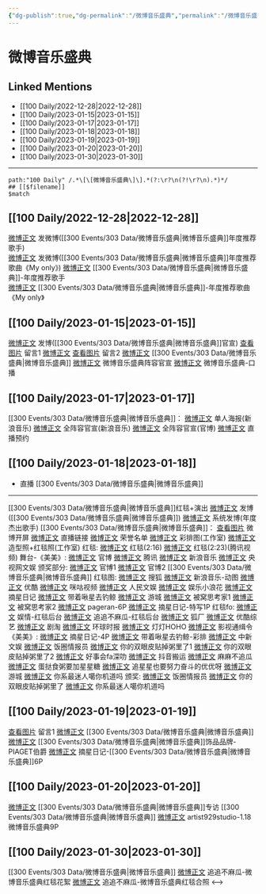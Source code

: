 ```yaml
---
{"dg-publish":true,"dg-permalink":"/微博音乐盛典","permalink":"/微博音乐盛典/","created":"2022-12-30T17:27:40.000+08:00","updated":"2023-04-10T16:47:19.000+08:00"}
---
```


# 微博音乐盛典

## Linked Mentions
- [[100 Daily/2022-12-28\|2022-12-28]]
- [[100 Daily/2023-01-15\|2023-01-15]]
- [[100 Daily/2023-01-17\|2023-01-17]]
- [[100 Daily/2023-01-18\|2023-01-18]]
- [[100 Daily/2023-01-19\|2023-01-19]]
- [[100 Daily/2023-01-20\|2023-01-20]]
- [[100 Daily/2023-01-30\|2023-01-30]]


---

```expander
path:"100 Daily" /.*\[\[微博音乐盛典\]\].*(?:\r?\n(?!\r?\n).*)*/
## [[$filename]]
$match
```
## [[100 Daily/2022-12-28\|2022-12-28]]
[微博正文](https://m.weibo.cn/1736988591/4851606996131052) 发微博([[300 Events/303 Data/微博音乐盛典\|微博音乐盛典]]年度推荐歌手)  
[微博正文](https://m.weibo.cn/1736988591/4851712667422932) 发微博([[300 Events/303 Data/微博音乐盛典\|微博音乐盛典]]年度推荐歌曲《My only》)
[微博正文](https://m.weibo.cn/2183483187/4851606217033486) [[300 Events/303 Data/微博音乐盛典\|微博音乐盛典]]-年度推荐歌手  
[微博正文](https://m.weibo.cn/2183483187/4851711908776919) [[300 Events/303 Data/微博音乐盛典\|微博音乐盛典]]-年度推荐歌曲《My only》
## [[100 Daily/2023-01-15\|2023-01-15]]
[微博正文](https://m.weibo.cn/1736988591/4858159253946437) 发博([[300 Events/303 Data/微博音乐盛典\|微博音乐盛典]]官宣)
[查看图片](https://wx2.sinaimg.cn/large/0088n2Pggy1ha4qa44kajj30u00wm7a2.jpg) 留言1 [微博正文](https://m.weibo.cn/2803301701/4857739774528919)
[查看图片](https://wx1.sinaimg.cn/large/0088n2Pggy1ha4qadvjiij30u014bjx5.jpg) 留言2 [微博正文](https://m.weibo.cn/1736988591/4857739652368085)
[[300 Events/303 Data/微博音乐盛典\|微博音乐盛典]]
[微博正文](https://m.weibo.cn/2183483187/4858124986747235) 微博音乐盛典阵容官宣
[微博正文](https://m.weibo.cn/2183483187/4858176501450175) 微博音乐盛典-口播
## [[100 Daily/2023-01-17\|2023-01-17]]
[[300 Events/303 Data/微博音乐盛典\|微博音乐盛典]]：
[微博正文](https://m.weibo.cn/1266269835/4858905447109471) 单人海报(新浪音乐)
[微博正文](https://m.weibo.cn/1266269835/4858858759784301) 全阵容官宣(新浪音乐)
[微博正文](https://m.weibo.cn/2183483187/4858857627327295) 全阵容官宣(官博)
[微博正文](https://m.weibo.cn/2183483187/4858853457399332) 直播预约
## [[100 Daily/2023-01-18\|2023-01-18]]
  - 直播 [[300 Events/303 Data/微博音乐盛典\|微博音乐盛典]]
---
[[300 Events/303 Data/微博音乐盛典\|微博音乐盛典]]红毯+演出
[微博正文](https://m.weibo.cn/1736988591/4859379981494211) 发博([[300 Events/303 Data/微博音乐盛典\|微博音乐盛典]])
[微博正文](https://m.weibo.cn/1736988591/4859382037223658) 系统发博(年度杰出歌手)
[[300 Events/303 Data/微博音乐盛典\|微博音乐盛典]]：
[查看图片](https://wx4.sinaimg.cn/large/0088n2Pggy1ha87du8a4dj30u01sytld.jpg) 微博开屏
[微博正文](https://m.weibo.cn/2183483187/4859288217976880) 直播链接
[微博正文](https://m.weibo.cn/2183483187/4859384818040930) 荣誉名单
[微博正文](https://m.weibo.cn/7478855230/4859321219550510) 彩排图(工作室)
[微博正文](https://m.weibo.cn/7478855230/4859402282862875) 造型照+红毯照(工作室)
红毯:
[微博正文](https://m.weibo.cn/2183483187/4859320615830188) 红毯(2:16)
[微博正文](https://m.weibo.cn/2591595652/4859322003359712) 红毯(2:23)(腾讯视频)
舞台-《美美》:
[微博正文](https://m.weibo.cn/2183483187/4859360423192165) 官博
[微博正文](https://m.weibo.cn/3758512144/4859361740463103) 腾讯
[微博正文](https://m.weibo.cn/1266269835/4859361543330310) 新浪音乐
[微博正文](https://m.weibo.cn/7735105675/4859363153942750) 央视网文娱
颁奖部分:
[微博正文](https://m.weibo.cn/2183483187/4859371375563157) 官博1
[微博正文](https://m.weibo.cn/2183483187/4859371216176178) 官博2
[[300 Events/303 Data/微博音乐盛典\|微博音乐盛典]]
红毯图:
[微博正文](https://m.weibo.cn/1843633441/4859324642362462) 搜狐
[微博正文](https://m.weibo.cn/1266269835/4859324486388105) 新浪音乐-动图
[微博正文](https://m.weibo.cn/1642904381/4859331021904992) 优酷
[微博正文](https://m.weibo.cn/1809436135/4859334611699854) 咪咕视频
[微博正文](https://m.weibo.cn/7362512027/4859354832438486) 人民文娱
[微博正文](https://m.weibo.cn/5611783716/4859324809347651) 娱乐小浪花
[微博正文](https://m.weibo.cn/6859101100/4859326592716390) 摘星日记
[微博正文](https://m.weibo.cn/3246571812/4859323748979594) 带着啾星去钓鲸
[微博正文](https://m.weibo.cn/1801743981/4859322783763004) 游城
[微博正文](https://m.weibo.cn/6963919213/4859319953133799) 被窝思考家1
[微博正文](https://m.weibo.cn/6963919213/4859329812894623) 被窝思考家2
[微博正文](https://m.weibo.cn/7633014126/4859412176444486) pageran-6P
[微博正文](https://m.weibo.cn/6859101100/4859412142890661) 摘星日记-特写1P
红毯fo:
[微博正文](https://m.weibo.cn/6579479488/4859313359951947) 娱情-红毯后台
[微博正文](https://m.weibo.cn/5657474252/4859341850811791) 追追不麻瓜-红毯后台
[微博正文](https://m.weibo.cn/6525010965/4859324930725845) 狐厂
[微博正文](https://m.weibo.cn/5546124973/4859317393822903) 优酷综艺
[微博正文](https://m.weibo.cn/5697928291/4859317444937293) 剧淘
[微博正文](https://m.weibo.cn/7442413095/4859319507748151) 环球时报
[微博正文](https://m.weibo.cn/5367837096/4859321902436697) 灯灯HOHO
[微博正文](https://m.weibo.cn/3666565210/4859318471495581) 影视通缉令
《美美》:
[微博正文](https://m.weibo.cn/6859101100/4859364270152365) 摘星日记-4P
[微博正文](https://m.weibo.cn/3246571812/4859360981549933) 带着啾星去钓鲸-彩排
[微博正文](https://m.weibo.cn/7728745629/4859363023659272) 中新文娱
[微博正文](https://m.weibo.cn/5927465467/4859356081823135) 饭圈情报员
[微博正文](https://m.weibo.cn/1951132625/4859360671698990) 你的双眼皮贴掉粥里了1
[微博正文](https://m.weibo.cn/1951132625/4859361669417298) 你的双眼皮贴掉粥里了2
[微博正文](https://m.weibo.cn/6147237910/4859361799703633) 好事会fa深叻
[微博正文](https://m.weibo.cn/5122158435/4859370628193275) 抖音搬运
[微博正文](https://m.weibo.cn/5657474252/4859370733312128) 麻麻不追瓜
[微博正文](https://m.weibo.cn/6048634807/4859392824181360) 蛋挞食粥要加星星糖
[微博正文](https://m.weibo.cn/7633597699/4859393386743150) 追星星也要努力奋斗的优优呀
[微博正文](https://m.weibo.cn/1801743981/4859400713410421) 游城
[微博正文](https://m.weibo.cn/7724525486/4859409887660976) 你系最迷人噶你机道吗
颁奖:
[微博正文](https://m.weibo.cn/5927465467/4859366384337047) 饭圈情报员
[微博正文](https://m.weibo.cn/1951132625/4859368883620401) 你的双眼皮贴掉粥里了
[微博正文](https://m.weibo.cn/7724525486/4859395067877176) 你系最迷人噶你机道吗

## [[100 Daily/2023-01-19\|2023-01-19]]
[查看图片](https://wx3.sinaimg.cn/large/0088n2Pggy1ha9dt16ybzj30u00ougq9.jpg) 留言1 [微博正文](https://m.weibo.cn/1736988591/4859382037223658) [[300 Events/303 Data/微博音乐盛典\|微博音乐盛典]]
[微博正文](https://m.weibo.cn/2043491874/4859650379876943) [[300 Events/303 Data/微博音乐盛典\|微博音乐盛典]]饰品品牌-PIAGET伯爵
[微博正文](https://m.weibo.cn/6859101100/4859580317701751) 摘星日记-[[300 Events/303 Data/微博音乐盛典\|微博音乐盛典]]6P
## [[100 Daily/2023-01-20\|2023-01-20]]
[微博正文](https://m.weibo.cn/2183483187/4859995349061299) [[300 Events/303 Data/微博音乐盛典\|微博音乐盛典]]专访
[[300 Events/303 Data/微博音乐盛典\|微博音乐盛典]]
[微博正文](https://m.weibo.cn/6873250805/4859917738182044) artist929studio-1.18微博音乐盛典9P

## [[100 Daily/2023-01-30\|2023-01-30]]
[[300 Events/303 Data/微博音乐盛典\|微博音乐盛典]]
[微博正文](https://m.weibo.cn/5657474252/4863693797723643) 追追不麻瓜-微博音乐盛典红毯花絮
[微博正文](https://m.weibo.cn/5657474252/4863718179473268) 追追不麻瓜-微博音乐盛典红毯合照
<-->
